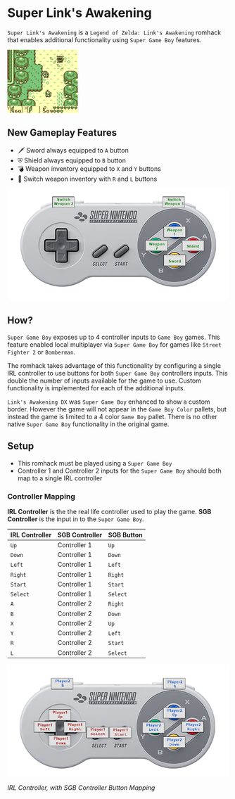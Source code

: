 # Super Link's Awakening

`Super Link's Awakening` is a `Legend of Zelda: Link's Awakening` romhack that enables additional functionality using `Super Game Boy` features.  

![Super Links Awakening](super-azle.gif)

## New Gameplay Features
* 🗡 Sword always equipped to `A` button
* ⛨ Shield always equipped to `B` button
* 💣 Weapon inventory equipped to `X` and `Y` buttons 
* 🏹 Switch weapon inventory with `R` and `L` buttons

![Super Controller Diagram](super-controller-diagram.png)

## How?
`Super Game Boy` exposes up to 4 controller inputs to `Game Boy` games.  This feature enabled local multiplayer via `Super Game Boy` for games like `Street Fighter 2` or `Bomberman`.

The romhack takes advantage of this functionality by configuring a single IRL controller to use buttons for both `Super Game Boy` controllers inputs.  This double the number of inputs available for the game to use. Custom functionality is implemented for each of the additional inputs.

`Link's Awakening DX` was `Super Game Boy` enhanced to show a custom border.  However the game will not appear in the `Game Boy Color` pallets, but instead the game is limited to a 4 color `Game Boy` pallet.  There is no other native `Super Game Boy` functionality in the original game.

## Setup

* This romhack must be played using a `Super Game Boy`
* Controller 1 and Controller 2 inputs for the `Super Game Boy` should both map to a single IRL controller

### Controller Mapping

**IRL Controller** is the the real life controller used to play the game.  **SGB Controller** is the input in to the `Super Game Boy`.

| IRL Controller  | SGB Controller | SGB Button |
| ------------- | ------------- | ------------- |
| `Up` | Controller 1 |  `Up`  |
| `Down` | Controller 1 |  `Down`  |
| `Left` | Controller 1 |  `Left`  |
| `Right` | Controller 1 |  `Right`  |
| `Start` | Controller 1 |  `Start`  |
| `Select` | Controller 1 |  `Select`  |
| `A` | Controller 2 |  `Right`  |
| `B` | Controller 2 |  `Down`  |
| `X` | Controller 2 |  `Up`  |
| `Y` | Controller 2 |  `Left`  |
| `R` | Controller 2 |  `Start`  |
| `L` | Controller 2 |  `Select`  |

![IRL Controller with SGB Controller Buttons](input-mapping-diagram.png)

*IRL Controller, with SGB Controller Button Mapping*